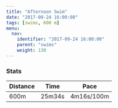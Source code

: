 ```yaml
---
title: "Afternoon Swim"
date: "2017-09-24 16:00:00"
tags: [swims, 600 m]
menu:
  nav:
    identifier: "2017-09-24 16:00:00"
    parent: "swims"
    weight: 130
---
```


### Stats

| Distance | Time | Pace |
|----------|------|------|
|600m|25m34s|4m16s/100m|

